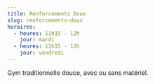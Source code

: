 ```yaml
---
title: Renforcements Doux
slug: renforcements-doux
horaires:
  - heures: 11h15 - 12h
    jour: mardi
  - heures: 11h15 - 12h
    jour: vendredi
---
```

Gym traditionnelle douce, avec ou sans matériel.
